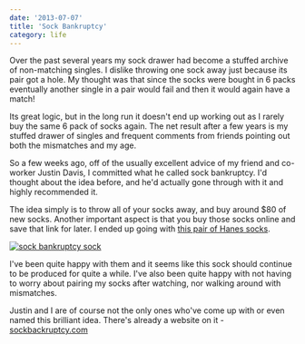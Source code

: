 ```yaml
---
date: '2013-07-07'
title: 'Sock Bankruptcy'
category: life
---
```

Over the past several years my sock drawer had become a stuffed archive of non-matching singles.  I dislike throwing one sock away just because its pair got a hole.  My thought was that since the socks were bought in 6 packs eventually another single in a pair would fail and then it would again have a match!

Its great logic, but in the long run it doesn't end up working out as I rarely buy the same 6 pack of socks again.  The net result after a few years is my stuffed drawer of singles and frequent comments from friends pointing out both the mismatches and my age.

So a few weeks ago, off of the usually excellent advice of my friend and co-worker Justin Davis, I committed what he called sock bankruptcy.  I'd thought about the idea before, and he'd actually gone through with it and highly recommended it.

The idea simply is to throw all of your socks away, and buy around $80 of new socks.  Another important aspect is that you buy those socks online and save that link for later.  I ended up going with [this pair of Hanes socks][sock].

[![sock bankruptcy sock](http://ecx.images-amazon.com/images/I/819OKHko6lL._SY679_.jpg)][sock]

I've been quite happy with them and it seems like this sock should continue to be produced for quite a while.  I've also been quite happy with not having to worry about pairing my socks after watching, nor walking around with mismatches.

Justin and I are of course not the only ones who've come up with or even named this brilliant idea.  There's already a website on it - [sockbackruptcy.com][sockbankruptcy]


[sockbankruptcy]: http://sockbankruptcy.com/ "Sock Bankruptcy"
[sock]: http://www.amazon.com/Hanes-Mens-Pack-Cushion-Black/dp/B001OAMTQI/?keywords=black+socks&qid=1368654625&ref=sr_1_1&ie=UTF8&sr=8-1

